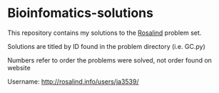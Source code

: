# Bioinfomatics-solutions
This repository contains my solutions to the [Rosalind](http://rosalind.info/about/) problem set.

Solutions are titled by ID found in the problem directory (i.e. GC.py)

Numbers refer to order the problems were solved, not order found on website

Username: http://rosalind.info/users/ja3539/
